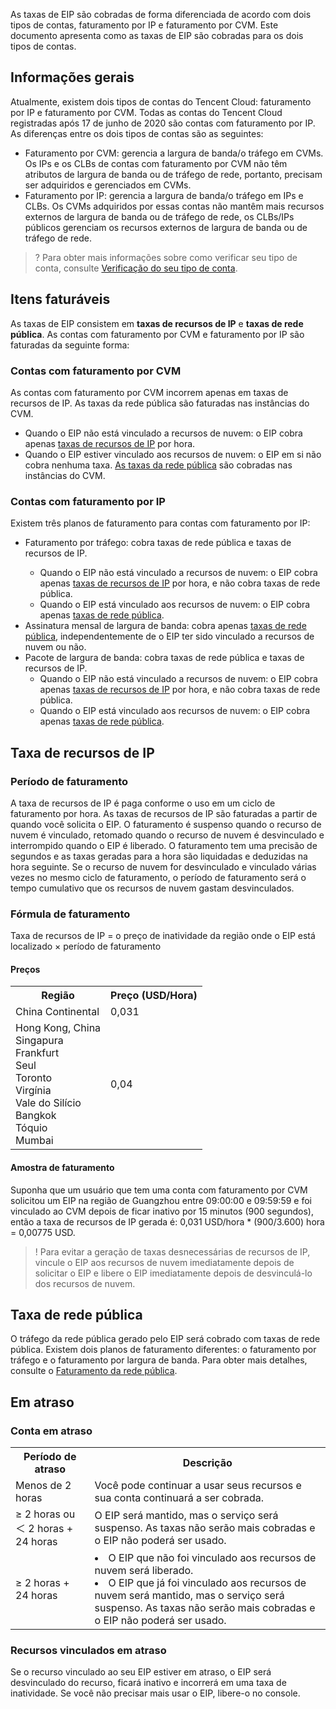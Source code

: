 As taxas de EIP são cobradas de forma diferenciada de acordo com dois tipos de contas, faturamento por IP e faturamento por CVM. Este documento apresenta como as taxas de EIP são cobradas para os dois tipos de contas. 

## Informações gerais

Atualmente, existem dois tipos de contas do Tencent Cloud: faturamento por IP e faturamento por CVM. Todas as contas do Tencent Cloud registradas após 17 de junho de 2020 são contas com faturamento por IP. As diferenças entre os dois tipos de contas são as seguintes:
 - Faturamento por CVM: gerencia a largura de banda/o tráfego em CVMs. Os IPs e os CLBs de contas com faturamento por CVM não têm atributos de largura de banda ou de tráfego de rede, portanto, precisam ser adquiridos e gerenciados em CVMs.
 - Faturamento por IP: gerencia a largura de banda/o tráfego em IPs e CLBs. Os CVMs adquiridos por essas contas não mantêm mais recursos externos de largura de banda ou de tráfego de rede, os CLBs/IPs públicos gerenciam os recursos externos de largura de banda ou de tráfego de rede.

>? Para obter mais informações sobre como verificar seu tipo de conta, consulte [Verificação do seu tipo de conta](https://intl.cloud.tencent.com/document/product/684/15246).

## Itens faturáveis

As taxas de EIP consistem em **taxas de recursos de IP** e **taxas de rede pública**. As contas com faturamento por CVM e faturamento por IP são faturadas da seguinte forma:

### Contas com faturamento por CVM

As contas com faturamento por CVM incorrem apenas em taxas de recursos de IP. As taxas da rede pública são faturadas nas instâncias do CVM.

- Quando o EIP não está vinculado a recursos de nuvem: o EIP cobra apenas <a href="#ip">taxas de recursos de IP</a> por hora.
- Quando o EIP estiver vinculado aos recursos de nuvem: o EIP em si não cobra nenhuma taxa. <a href="https://intl.cloud.tencent.com/document/product/213/10578">As taxas da rede pública</a> são cobradas nas instâncias do CVM.


### Contas com faturamento por IP

Existem três planos de faturamento para contas com faturamento por IP:

<ul>
<li>Faturamento por tráfego: cobra taxas de rede pública e taxas de recursos de IP.</li>
<ul>
<li>Quando o EIP não está vinculado a recursos de nuvem: o EIP cobra apenas <a href="#ip">taxas de recursos de IP</a> por hora, e não cobra taxas de rede pública.</li>
<li>Quando o EIP está vinculado aos recursos de nuvem: o EIP cobra apenas <a href="#net">taxas de rede pública</a>.</li>
</ul>
<li>Assinatura mensal de largura de banda: cobra apenas <a href="#net">taxas de rede pública</a>, independentemente de o EIP ter sido vinculado a recursos de nuvem ou não.</li>
<li>Pacote de largura de banda: cobra taxas de rede pública e taxas de recursos de IP.
<ul>
<li>Quando o EIP não está vinculado a recursos de nuvem: o EIP cobra apenas <a href="#ip">taxas de recursos de IP</a> por hora, e não cobra taxas de rede pública.</li>
<li>Quando o EIP está vinculado aos recursos de nuvem: o EIP cobra apenas <a href="#net">taxas de rede pública</a>.</li>
</ul></li>
</ul>

<span id ="ip"></span>
## Taxa de recursos de IP

### Período de faturamento

A taxa de recursos de IP é paga conforme o uso em um ciclo de faturamento por hora.
As taxas de recursos de IP são faturadas a partir de quando você solicita o EIP. O faturamento é suspenso quando o recurso de nuvem é vinculado, retomado quando o recurso de nuvem é desvinculado e interrompido quando o EIP é liberado. O faturamento tem uma precisão de segundos e as taxas geradas para a hora são liquidadas e deduzidas na hora seguinte. Se o recurso de nuvem for desvinculado e vinculado várias vezes no mesmo ciclo de faturamento, o período de faturamento será o tempo cumulativo que os recursos de nuvem gastam desvinculados.


### Fórmula de faturamento

Taxa de recursos de IP = o preço de inatividade da região onde o EIP está localizado × período de faturamento

#### Preços

<table>
   <tr><th>Região</th><th>Preço (USD/Hora)</th></tr>
   <tr><td>China Continental</td><td>0,031</td></tr>
   <tr><td>Hong Kong, China</br>Singapura</br>Frankfurt</br>Seul</br>Toronto</br>Virgínia</br>Vale do Silício</br>Bangkok</br>Tóquio</br>Mumbai</td><td>0,04</td></tr>
</table>


#### Amostra de faturamento

Suponha que um usuário que tem uma conta com faturamento por CVM solicitou um EIP na região de Guangzhou entre 09:00:00 e 09:59:59 e foi vinculado ao CVM depois de ficar inativo por 15 minutos (900 segundos), então a taxa de recursos de IP gerada é: 0,031 USD/hora \* (900/3.600) hora = 0,00775 USD. 

> ! Para evitar a geração de taxas desnecessárias de recursos de IP, vincule o EIP aos recursos de nuvem imediatamente depois de solicitar o EIP e libere o EIP imediatamente depois de desvinculá-lo dos recursos de nuvem.

<sapn id="net"></span>

## Taxa de rede pública

O tráfego da rede pública gerado pelo EIP será cobrado com taxas de rede pública. Existem dois planos de faturamento diferentes: o faturamento por tráfego e o faturamento por largura de banda. Para obter mais detalhes, consulte o [Faturamento da rede pública](https://intl.cloud.tencent.com/document/product/213/39743). 

## Em atraso
### Conta em atraso
<table>
    <tr><th>Período de atraso</th><th>Descrição</th></tr>
    <tr><td>Menos de 2 horas</td><td>Você pode continuar a usar seus recursos e sua conta continuará a ser cobrada.</td></tr>
    <tr><td>≥ 2 horas ou ＜ 2 horas + 24 horas</td><td>O EIP será mantido, mas o serviço será suspenso. As taxas não serão mais cobradas e o EIP não poderá ser usado.</td></tr>
    <tr><td>≥ 2 horas + 24 horas</td><td><li>O EIP que não foi vinculado aos recursos de nuvem será liberado.</li><li>O EIP que já foi vinculado aos recursos de nuvem será mantido, mas o serviço será suspenso. As taxas não serão mais cobradas e o EIP não poderá ser usado.</li></td></tr>
</table>

### Recursos vinculados em atraso 
Se o recurso vinculado ao seu EIP estiver em atraso, o EIP será desvinculado do recurso, ficará inativo e incorrerá em uma taxa de inatividade. Se você não precisar mais usar o EIP, libere-o no console.



